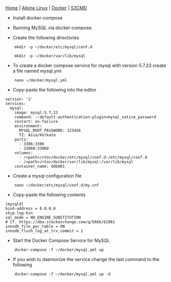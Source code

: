 [Home](../../) | [Alpine Linux](../../alpine-linux) | [Docker](../) | [S3CMD](../../S3CMD/)

- Install docker-compose

- Running MySQL via docker-compose.

- Create the following directories

```
	mkdir -p ~/docker/etc/mysql/conf.d
```

```
	mkdir -p ~/docker/var/lib/mysql
```

- To create a docker compose service for mysql with version 5.7.23 create a file named mysql.yml

```
	nano ~/docker/mysql.yml
```

- Copy-paste the following into the editor

```
version: '2'
services:
  mysql:
    image: mysql:5.7.23
    command: --default-authentication-plugin=mysql_native_password
    restart: on-failure
    environment:
      MYSQL_ROOT_PASSWORD: 123456
      TZ: Asia/Kolkata
    ports:
      - 3306:3306
      - 33060:33060
    volumes:
      - /<path>/<to>/docker/etc/mysql/conf.d:/etc/mysql/conf.d
      - /<path>/<to>/docker/var/lib/mysql:/var/lib/mysql
    container_name: ddb001
```

- Create a mysql configuration file

```
	nano ~/docker/etc/mysql/conf.d/my.cnf
```

- Copy-paste the following contents

```
[mysqld]
bind-address = 0.0.0.0
skip-log-bin
sql_mode = NO_ENGINE_SUBSTITUTION
# Cf. https://dba.stackexchange.com/q/5666/62861
innodb_file_per_table = ON
innodb_flush_log_at_trx_commit = 2
```

- Start the Docker Compose Service for MySQL

```
	docker-compose -f ~/docker/mysql.yml up
```

- If you wish to daemonize the service change the last command to the following

```
	docker-compose -f ~/docker/mysql.yml up -d
```

